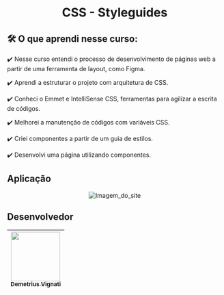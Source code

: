 <h1 align="center"> CSS - Styleguides </h1>

## 🛠️ O que aprendi nesse curso:

:heavy_check_mark: Nesse curso entendi o processo de desenvolvimento de páginas web a partir de uma ferramenta de layout, como Figma.

:heavy_check_mark: Aprendi a estruturar o projeto com arquitetura de CSS.

:heavy_check_mark: Conheci o Emmet e IntelliSense CSS, ferramentas para agilizar a escrita de códigos.

:heavy_check_mark: Melhorei a manutenção de códigos com variáveis CSS.

:heavy_check_mark: Criei componentes a partir de um guia de estilos.

:heavy_check_mark: Desenvolvi uma página utilizando componentes.

## Aplicação

<div align="center">
  
![Imagem_do_site](https://user-images.githubusercontent.com/22012261/144482043-936ab7ef-dca9-4d94-ba1d-571c5e1e557b.png)
  
</div>

## Desenvolvedor

| [<img src="https://avatars.githubusercontent.com/u/22012261?s=400&v=4" width=115><br><sub>Demetrius Vignati</sub>](https://github.com/demetriusvas) |
| :---: |

